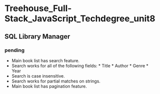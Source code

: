# Treehouse_Full-Stack_JavaScript_Techdegree_unit8

## SQL Library Manager


### pending
 - Main book list has search feature.
 - Search works for all of the following fields:
        * Title
        * Author
        * Genre
        * Year
 - Search is case insensitive.
 - Search works for partial matches on strings.
 - Main book list has pagination feature.
